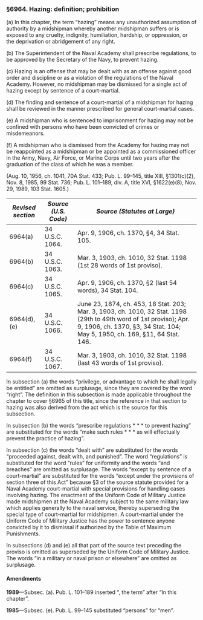 ### §6964. Hazing: definition; prohibition ###

(a) In this chapter, the term “hazing” means any unauthorized assumption of authority by a midshipman whereby another midshipman suffers or is exposed to any cruelty, indignity, humiliation, hardship, or oppression, or the deprivation or abridgement of any right.

(b) The Superintendent of the Naval Academy shall prescribe regulations, to be approved by the Secretary of the Navy, to prevent hazing.

(c) Hazing is an offense that may be dealt with as an offense against good order and discipline or as a violation of the regulations of the Naval Academy. However, no midshipman may be dismissed for a single act of hazing except by sentence of a court-martial.

(d) The finding and sentence of a court-martial of a midshipman for hazing shall be reviewed in the manner prescribed for general court-martial cases.

(e) A midshipman who is sentenced to imprisonment for hazing may not be confined with persons who have been convicted of crimes or misdemeanors.

(f) A midshipman who is dismissed from the Academy for hazing may not be reappointed as a midshipman or be appointed as a commissioned officer in the Army, Navy, Air Force, or Marine Corps until two years after the graduation of the class of which he was a member.

(Aug. 10, 1956, ch. 1041, 70A Stat. 433; Pub. L. 99–145, title XIII, §1301(c)(2), Nov. 8, 1985, 99 Stat. 736; Pub. L. 101–189, div. A, title XVI, §1622(e)(8), Nov. 29, 1989, 103 Stat. 1605.)

|*Revised section*|*Source (U.S. Code)*|                                                                                   *Source (Statutes at Large)*                                                                                   |
|-----------------|--------------------|--------------------------------------------------------------------------------------------------------------------------------------------------------------------------------------------------|
|     6964(a)     |  34 U.S.C. 1064.   |                                                                            Apr. 9, 1906, ch. 1370, §4, 34 Stat. 105.                                                                             |
|     6964(b)     |  34 U.S.C. 1063.   |                                                               Mar. 3, 1903, ch. 1010, 32 Stat. 1198 (1st 28 words of 1st proviso).                                                               |
|     6964(c)     |  34 U.S.C. 1065.   |                                                                    Apr. 9, 1906, ch. 1370, §2 (last 54 words), 34 Stat. 104.                                                                     |
|  6964(d), (e)   |  34 U.S.C. 1066.   |June 23, 1874, ch. 453, 18 Stat. 203; Mar. 3, 1903, ch. 1010, 32 Stat. 1198 (29th to 49th word of 1st proviso); Apr. 9, 1906, ch. 1370, §3, 34 Stat. 104; May 5, 1950, ch. 169, §11, 64 Stat. 146.|
|     6964(f)     |  34 U.S.C. 1067.   |                                                              Mar. 3, 1903, ch. 1010, 32 Stat. 1198 (last 43 words of 1st proviso).                                                               |

In subsection (a) the words “privilege, or advantage to which he shall legally be entitled” are omitted as surplusage, since they are covered by the word “right”. The definition in this subsection is made applicable throughout the chapter to cover §6965 of this title, since the reference in that section to hazing was also derived from the act which is the source for this subsection.

In subsection (b) the words “prescribe regulations \* \* \* to prevent hazing” are substituted for the words “make such rules \* \* \* as will effectually prevent the practice of hazing”.

In subsection (c) the words “dealt with” are substituted for the words “proceeded against, dealt with, and punished”. The word “regulations” is substituted for the word “rules” for uniformity and the words “and breaches” are omitted as surplusage. The words “except by sentence of a court-martial” are substituted for the words “except under the provisions of section three of this Act” because §3 of the source statute provided for a Naval Academy court-martial with special provisions for handling cases involving hazing. The enactment of the Uniform Code of Military Justice made midshipmen at the Naval Academy subject to the same military law which applies generally to the naval service, thereby superseding the special type of court-martial for midshipmen. A court-martial under the Uniform Code of Military Justice has the power to sentence anyone convicted by it to dismissal if authorized by the Table of Maximum Punishments.

In subsections (d) and (e) all that part of the source text preceding the proviso is omitted as superseded by the Uniform Code of Military Justice. The words “in a military or naval prison or elsewhere” are omitted as surplusage.

#### Amendments ####

**1989**—Subsec. (a). Pub. L. 101–189 inserted “, the term” after “In this chapter”.

**1985**—Subsec. (e). Pub. L. 99–145 substituted “persons” for “men”.